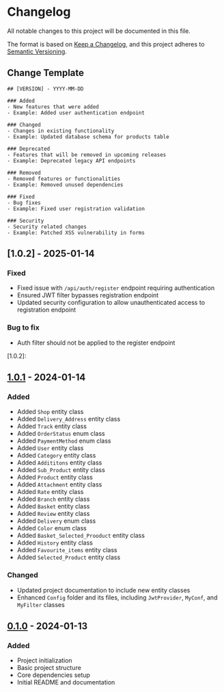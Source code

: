 # Changelog

All notable changes to this project will be documented in this file.

The format is based on [Keep a Changelog](https://keepachangelog.com/en/1.0.0/),
and this project adheres to [Semantic Versioning](https://semver.org/spec/v2.0.0.html).

## Change Template
```
## [VERSION] - YYYY-MM-DD

### Added
- New features that were added
- Example: Added user authentication endpoint

### Changed
- Changes in existing functionality
- Example: Updated database schema for products table

### Deprecated
- Features that will be removed in upcoming releases
- Example: Deprecated legacy API endpoints

### Removed
- Removed features or functionalities
- Example: Removed unused dependencies

### Fixed
- Bug fixes
- Example: Fixed user registration validation

### Security
- Security related changes
- Example: Patched XSS vulnerability in forms
```

## [1.0.2] - 2025-01-14

### Fixed
- Fixed issue with `/api/auth/register` endpoint requiring authentication
- Ensured JWT filter bypasses registration endpoint
- Updated security configuration to allow unauthenticated access to registration endpoint

### Bug to fix
- Auth filter should not be applied to the register endpoint

[1.0.2]:

## [1.0.1] - 2024-01-14

### Added
- Added `Shop` entity class
- Added `Delivery_Address` entity class
- Added `Track` entity class
- Added `OrderStatus` enum class
- Added `PaymentMethod` enum class
- Added `User` entity class
- Added `Category` entity class
- Added `Addititons` entity class
- Added `Sub_Product` entity class
- Added `Product` entity class
- Added `Attachment` entity class
- Added `Rate` entity class
- Added `Branch` entity class
- Added `Basket` entity class
- Added `Review` entity class
- Added `Delivery` enum class
- Added `Color` enum class
- Added `Basket_Selected_Prooduct` entity class
- Added `History` entity class
- Added `Favourite_items` entity class
- Added `Selected_Product` entity class

### Changed
- Updated project documentation to include new entity classes
- Enhanced `Config` folder and its files, including `JwtProvider`, `MyConf`, and `MyFilter` classes

[1.0.1]: https://github.com/yourusername/not-uzum/releases/tag/v1.0.1
## [0.1.0] - 2024-01-13

### Added
- Project initialization
- Basic project structure
- Core dependencies setup
- Initial README and documentation

[Unreleased]: https://github.com/yourusername/not-uzum/compare/v0.1.0...HEAD
[0.1.0]: https://github.com/yourusername/not-uzum/releases/tag/v0.1.0
